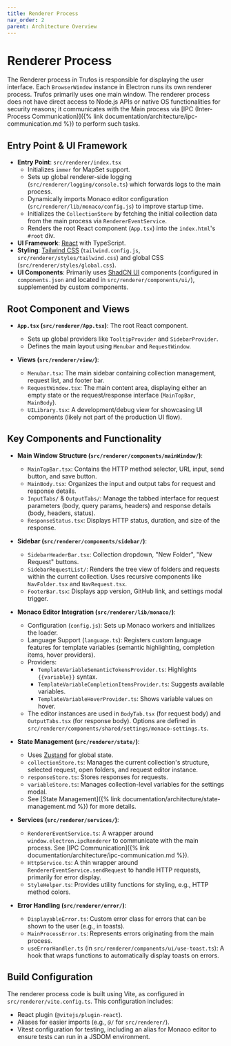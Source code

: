 ```yaml
---
title: Renderer Process
nav_order: 2
parent: Architecture Overview
---
```


# Renderer Process

The Renderer process in Trufos is responsible for displaying the user interface. Each `BrowserWindow` instance in Electron runs its own renderer process. Trufos primarily uses one main window. The renderer process does not have direct access to Node.js APIs or native OS functionalities for security reasons; it communicates with the Main process via [IPC (Inter-Process Communication)]({% link documentation/architecture/ipc-communication.md %}) to perform such tasks.

## Entry Point & UI Framework

*   **Entry Point**: `src/renderer/index.tsx`
    *   Initializes `immer` for MapSet support.
    *   Sets up global renderer-side logging (`src/renderer/logging/console.ts`) which forwards logs to the main process.
    *   Dynamically imports Monaco editor configuration (`src/renderer/lib/monaco/config.js`) to improve startup time.
    *   Initializes the `CollectionStore` by fetching the initial collection data from the main process via `RendererEventService`.
    *   Renders the root React component (`App.tsx`) into the `index.html`'s `#root` div.
*   **UI Framework**: [React](https://react.dev/) with TypeScript.
*   **Styling**: [Tailwind CSS](https://tailwindcss.com/) (`tailwind.config.js`, `src/renderer/styles/tailwind.css`) and global CSS (`src/renderer/styles/global.css`).
*   **UI Components**: Primarily uses [ShadCN UI](https://ui.shadcn.com/) components (configured in `components.json` and located in `src/renderer/components/ui/`), supplemented by custom components.

## Root Component and Views

*   **`App.tsx` (`src/renderer/App.tsx`)**: The root React component.
    *   Sets up global providers like `TooltipProvider` and `SidebarProvider`.
    *   Defines the main layout using `Menubar` and `RequestWindow`.

*   **Views (`src/renderer/view/`)**:
    *   `Menubar.tsx`: The main sidebar containing collection management, request list, and footer bar.
    *   `RequestWindow.tsx`: The main content area, displaying either an empty state or the request/response interface (`MainTopBar`, `MainBody`).
    *   `UILibrary.tsx`: A development/debug view for showcasing UI components (likely not part of the production UI flow).

## Key Components and Functionality

*   **Main Window Structure (`src/renderer/components/mainWindow/`)**:
    *   `MainTopBar.tsx`: Contains the HTTP method selector, URL input, send button, and save button.
    *   `MainBody.tsx`: Organizes the input and output tabs for request and response details.
    *   `InputTabs/` & `OutputTabs/`: Manage the tabbed interface for request parameters (body, query params, headers) and response details (body, headers, status).
    *   `ResponseStatus.tsx`: Displays HTTP status, duration, and size of the response.

*   **Sidebar (`src/renderer/components/sidebar/`)**:
    *   `SidebarHeaderBar.tsx`: Collection dropdown, "New Folder", "New Request" buttons.
    *   `SidebarRequestList/`: Renders the tree view of folders and requests within the current collection. Uses recursive components like `NavFolder.tsx` and `NavRequest.tsx`.
    *   `FooterBar.tsx`: Displays app version, GitHub link, and settings modal trigger.

*   **Monaco Editor Integration (`src/renderer/lib/monaco/`)**:
    *   Configuration (`config.js`): Sets up Monaco workers and initializes the loader.
    *   Language Support (`language.ts`): Registers custom language features for template variables (semantic highlighting, completion items, hover providers).
    *   Providers:
        *   `TemplateVariableSemanticTokensProvider.ts`: Highlights `{{variable}}` syntax.
        *   `TemplateVariableCompletionItemsProvider.ts`: Suggests available variables.
        *   `TemplateVariableHoverProvider.ts`: Shows variable values on hover.
    *   The editor instances are used in `BodyTab.tsx` (for request body) and `OutputTabs.tsx` (for response body). Options are defined in `src/renderer/components/shared/settings/monaco-settings.ts`.

*   **State Management (`src/renderer/state/`)**:
    *   Uses [Zustand](https://zustand-demo.pmnd.rs/) for global state.
    *   `collectionStore.ts`: Manages the current collection's structure, selected request, open folders, and request editor instance.
    *   `responseStore.ts`: Stores responses for requests.
    *   `variableStore.ts`: Manages collection-level variables for the settings modal.
    *   See [State Management]({% link documentation/architecture/state-management.md %}) for more details.

*   **Services (`src/renderer/services/`)**:
    *   `RendererEventService.ts`: A wrapper around `window.electron.ipcRenderer` to communicate with the main process. See [IPC Communication]({% link documentation/architecture/ipc-communication.md %}).
    *   `HttpService.ts`: A thin wrapper around `RendererEventService.sendRequest` to handle HTTP requests, primarily for error display.
    *   `StyleHelper.ts`: Provides utility functions for styling, e.g., HTTP method colors.

*   **Error Handling (`src/renderer/error/`)**:
    *   `DisplayableError.ts`: Custom error class for errors that can be shown to the user (e.g., in toasts).
    *   `MainProcessError.ts`: Represents errors originating from the main process.
    *   `useErrorHandler.ts` (in `src/renderer/components/ui/use-toast.ts`): A hook that wraps functions to automatically display toasts on errors.

## Build Configuration

The renderer process code is built using Vite, as configured in `src/renderer/vite.config.ts`. This configuration includes:
*   React plugin (`@vitejs/plugin-react`).
*   Aliases for easier imports (e.g., `@/` for `src/renderer/`).
*   Vitest configuration for testing, including an alias for Monaco editor to ensure tests can run in a JSDOM environment. 